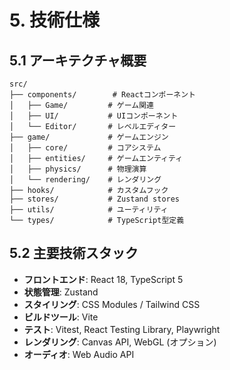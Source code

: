# 5. 技術仕様

## 5.1 アーキテクチャ概要
```
src/
├── components/        # Reactコンポーネント
│   ├── Game/         # ゲーム関連
│   ├── UI/           # UIコンポーネント
│   └── Editor/       # レベルエディター
├── game/             # ゲームエンジン
│   ├── core/         # コアシステム
│   ├── entities/     # ゲームエンティティ
│   ├── physics/      # 物理演算
│   └── rendering/    # レンダリング
├── hooks/            # カスタムフック
├── stores/           # Zustand stores
├── utils/            # ユーティリティ
└── types/            # TypeScript型定義
```

## 5.2 主要技術スタック
- **フロントエンド**: React 18, TypeScript 5
- **状態管理**: Zustand
- **スタイリング**: CSS Modules / Tailwind CSS
- **ビルドツール**: Vite
- **テスト**: Vitest, React Testing Library, Playwright
- **レンダリング**: Canvas API, WebGL (オプション)
- **オーディオ**: Web Audio API
